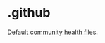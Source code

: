# .github

[Default community health files](https://help.github.com/github/building-a-strong-community/creating-a-default-community-health-file#about-default-community-health-files).
